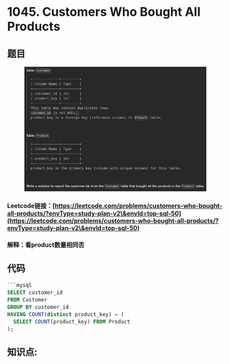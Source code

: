 # 1045. Customers Who Bought All Products

## 题目

<figure><img src="../../.gitbook/assets/image (218).png" alt=""><figcaption></figcaption></figure>

#### Leetcode链接：[https://leetcode.com/problems/customers-who-bought-all-products/?envType=study-plan-v2\&envId=top-sql-50](https://leetcode.com/problems/customers-who-bought-all-products/?envType=study-plan-v2\&envId=top-sql-50)

#### 解释：看product数量相同否

## 代码

````sql
```mysql
SELECT customer_id 
FROM Customer 
GROUP BY customer_id
HAVING COUNT(distinct product_key) = (
  SELECT COUNT(product_key) FROM Product
);
````

## **知识点:**&#x20;
